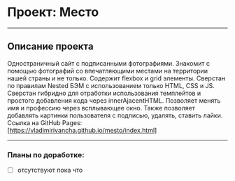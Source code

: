 # Проект: Место
____

## Описание проекта
Одностраничный сайт с подписанными фотографиями. Знакомит с помощью фотографий со впечатляющими местами на территории нашей страны и не только.
Содержит flexbox и grid элементы. Сверстан по правилам Nested БЭМ с использованием только HTML, CSS и JS.
Сверстан гибридно для отработки использования темплейтов и простого добавления кода через innerAjacentHTML.
Позволяет менять имя и профессию через всплывающее окно. Также позволяет добавлять картинки пользователя с подписью, удалять, ставить лайки.
Ссылка на GitHub Pages:
[https://vladimirivancha.github.io/mesto/index.html]
____

### Планы по доработке:
- [ ] отсутствуют пока что